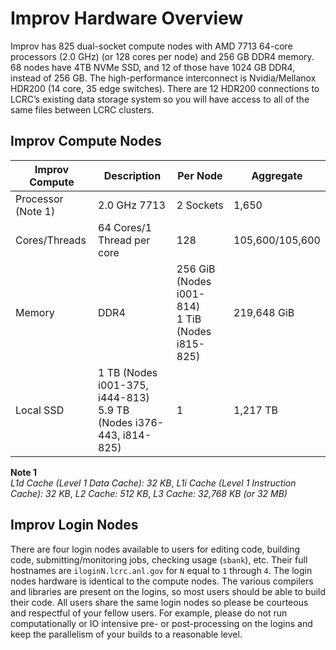 # Improv Hardware Overview

Improv has 825 dual-socket compute nodes with AMD 7713 64-core processors (2.0 GHz) (or 128 cores per node) and 256 GB DDR4 memory. 68 nodes have 4TB NVMe SSD, and 12 of those have 1024 GB DDR4, instead of 256 GB. The high-performance interconnect is Nvidia/Mellanox HDR200 (14 core, 35 edge switches). There are 12 HDR200 connections to LCRC’s existing data storage system so you will have access to all of the same files between LCRC clusters.

## Improv Compute Nodes

| Improv Compute | Description | Per Node | Aggregate |
| -------------- | ----------- | -------- | --------- |
| Processor (Note 1) | 2.0 GHz 7713 | 2 Sockets | 1,650 |
| Cores/Threads | 64 Cores/1 Thread per core | 128 | 105,600/105,600 |
| Memory | DDR4 | 256 GiB (Nodes i001-814)<br>1 TiB (Nodes i815-825) | 219,648 GiB |
| Local SSD | 1 TB (Nodes i001-375, i444-813)<br>5.9 TB (Nodes i376-443, i814-825) | 1 | 1,217 TB |

**Note 1**<br>
*L1d Cache (Level 1 Data Cache): 32 KB*, *L1i Cache (Level 1 Instruction Cache): 32 KB*, *L2 Cache: 512 KB*, *L3 Cache: 32,768 KB (or 32 MB)*

## Improv Login Nodes

There are four login nodes available to users for editing code, building code, submitting/monitoring jobs, checking usage (`sbank`), etc. Their full hostnames are `iloginN.lcrc.anl.gov` for `N` equal to `1` through `4`.  The login nodes hardware is identical to the compute nodes. The various compilers and libraries are present on the logins, so most users should be able to build their code. All users share the same login nodes so please be courteous and respectful of your fellow users. For example, please do not run computationally or IO intensive pre- or post-processing on the logins and keep the parallelism of your builds to a reasonable level.